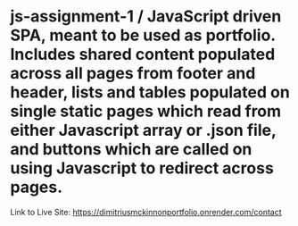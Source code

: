 # js-assignment-1 / JavaScript driven SPA, meant to be used as portfolio. Includes shared content populated across all pages from footer and header, lists and tables populated on single static pages which read from either Javascript array or .json file, and buttons which are called on using Javascript to redirect across pages. 
Link to Live Site: https://dimitriusmckinnonportfolio.onrender.com/contact

